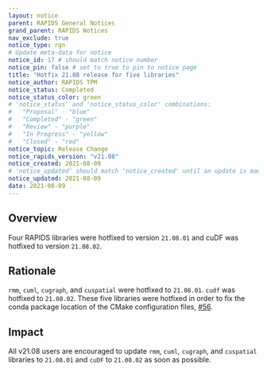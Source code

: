 ```yaml
---
layout: notice
parent: RAPIDS General Notices
grand_parent: RAPIDS Notices
nav_exclude: true
notice_type: rgn
# Update meta-data for notice
notice_id: 17 # should match notice number
notice_pin: false # set to true to pin to notice page
title: "Hotfix 21.08 release for five libraries"
notice_author: RAPIDS TPM
notice_status: Completed
notice_status_color: green
# 'notice_status' and 'notice_status_color' combinations:
#   "Proposal" - "blue"
#   "Completed" - "green"
#   "Review" - "purple"
#   "In Progress" - "yellow"
#   "Closed" - "red"
notice_topic: Release Change
notice_rapids_version: "v21.08"
notice_created: 2021-08-09
# 'notice_updated' should match 'notice_created' until an update is made
notice_updated: 2021-08-09
date: 2021-08-09
---
```


## Overview

Four RAPIDS libraries were hotfixed to version `21.08.01` and cuDF was hotfixed to version `21.08.02`.

## Rationale

`rmm`, `cuml`, `cugraph`, and `cuspatial` were hotfixed to `21.08.01`. `cudf` was hotfixed to `21.08.02`. These five libraries were hotfixed in order to fix the conda package location of the CMake configuration files, [#56](https://github.com/rapidsai/rapids-cmake/issues/56).

## Impact

All v21.08 users are encouraged to update `rmm`, `cuml`, `cugraph`, and `cuspatial` libraries to `21.08.01` and `cuDF` to `21.08.02` as soon as possible.
